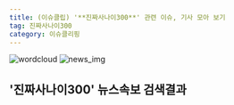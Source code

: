 ```yaml
---
title: (이슈클립) '**진짜사나이300**' 관련 이슈, 기사 모아 보기
tag: 진짜사나이300
category: 이슈클리핑
---
```

![wordcloud](https://s3.ap-northeast-2.amazonaws.com/lyrics101-wordcloud/2018-09-29-1538180199.png)
![news_img](https://user-images.githubusercontent.com/42597476/44507050-1206f400-a6e4-11e8-8d98-7ffbfebb353f.png)
## **'**진짜사나이300**'** 뉴스속보 검색결과

